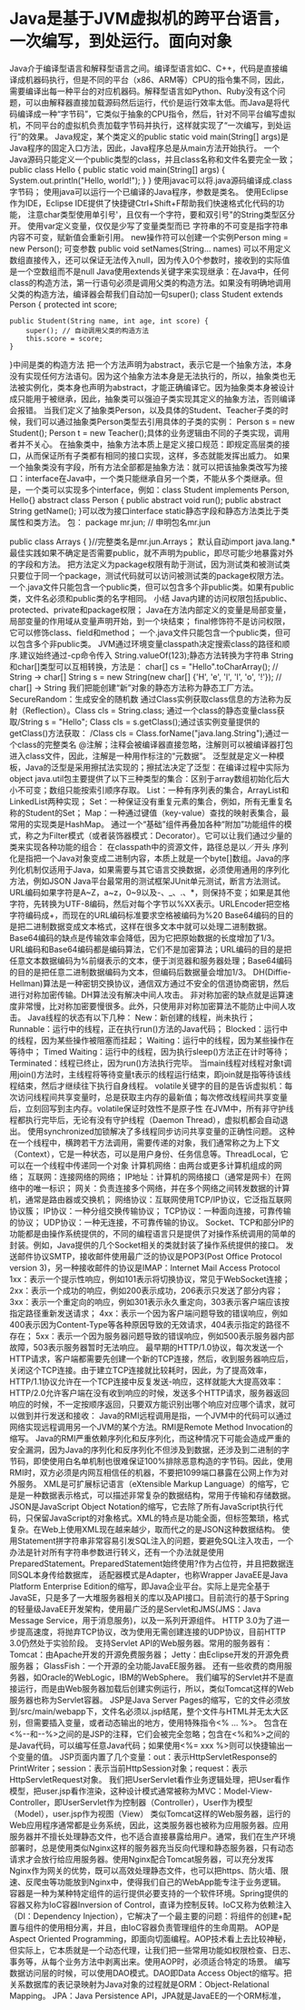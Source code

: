 # Java是基于JVM虚拟机的跨平台语言，一次编写，到处运行。面向对象
Java介于编译型语言和解释型语言之间。编译型语言如C、C++，代码是直接编译成机器码执行，但是不同的平台（x86、ARM等）CPU的指令集不同，因此，需要编译出每一种平台的对应机器码。解释型语言如Python、Ruby没有这个问题，可以由解释器直接加载源码然后运行，代价是运行效率太低。而Java是将代码编译成一种“字节码”，它类似于抽象的CPU指令，然后，针对不同平台编写虚拟机，不同平台的虚拟机负责加载字节码并执行，这样就实现了“一次编写，到处运行”的效果。
Java规定，某个类定义的public static void main(String[] args)是Java程序的固定入口方法，因此，Java程序总是从main方法开始执行。
一个Java源码只能定义一个public类型的class，并且class名称和文件名要完全一致；
public class Hello {
    public static void main(String[] args) {
        System.out.println("Hello, world!");
    }
}
使用javac可以将.java源码编译成.class字节码；
使用java可以运行一个已编译的Java程序，参数是类名。
使用Eclipse作为IDE，Eclipse IDE提供了快捷键Ctrl+Shift+F帮助我们快速格式化代码的功能，
注意char类型使用单引号'，且仅有一个字符，要和双引号"的String类型区分开。
使用var定义变量，仅仅是少写了变量类型而已
字符串的不可变是指字符串内容不可变，赋新值会重新引用。
new操作符可以创建一个实例Person ming = new Person();
可变参数 public void setNames(String... names) 可以不用定义数组直接传入，还可以保证无法传入null，因为传入0个参数时，接收到的实际值是一个空数组而不是null
Java使用extends关键字来实现继承：在Java中，任何class的构造方法，第一行语句必须是调用父类的构造方法。如果没有明确地调用父类的构造方法，编译器会帮我们自动加一句super();
class Student extends Person {
    protected int score;

    public Student(String name, int age, int score) {
        super(); // 自动调用父类的构造方法
        this.score = score;
    }
}中间是类的构造方法
把一个方法声明为abstract，表示它是一个抽象方法，本身没有实现任何方法语句。因为这个抽象方法本身是无法执行的，所以，抽象类也无法被实例化，类本身也声明为abstract，才能正确编译它。因为抽象类本身被设计成只能用于被继承，因此，抽象类可以强迫子类实现其定义的抽象方法，否则编译会报错。
当我们定义了抽象类Person，以及具体的Student、Teacher子类的时候，我们可以通过抽象类Person类型去引用具体的子类的实例：
Person s = new Student();
Person t = new Teacher();具体的业务逻辑由不同的子类实现，调用者并不关心。
在抽象类中，抽象方法本质上是定义接口规范：即规定高层类的接口，从而保证所有子类都有相同的接口实现，这样，多态就能发挥出威力。
如果一个抽象类没有字段，所有方法全部都是抽象方法：就可以把该抽象类改写为接口：interface在Java中，一个类只能继承自另一个类，不能从多个类继承。但是，一个类可以实现多个interface，例如：class Student implements Person, Hello{}
abstract class Person {
    public abstract void run();
    public abstract String getName();
}可以改为接口interface
static静态字段和静态方法类比于类属性和类方法。
包：
package mr.jun; // 申明包名mr.jun

public class Arrays {
}//完整类名是mr.jun.Arrays；
默认自动import java.lang.*
最佳实践如果不确定是否需要public，就不声明为public，即尽可能少地暴露对外的字段和方法。
把方法定义为package权限有助于测试，因为测试类和被测试类只要位于同一个package，测试代码就可以访问被测试类的package权限方法。
一个.java文件只能包含一个public类，但可以包含多个非public类。如果有public类，文件名必须和public类的名字相同。
小结
Java内建的访问权限包括public、protected、private和package权限；
Java在方法内部定义的变量是局部变量，局部变量的作用域从变量声明开始，到一个块结束；
final修饰符不是访问权限，它可以修饰class、field和method；
一个.java文件只能包含一个public类，但可以包含多个非public类。
JVM通过环境变量classpath决定搜索class的路径和顺序.建议始终通过-cp命令传入
String.valueOf(123);静态方法转换为字符串
String和char[]类型可以互相转换，方法是：
char[] cs = "Hello".toCharArray(); // String -> char[]
String s = new String(new char[] {'H', 'e', 'l', 'l', 'o', '!'}); // char[] -> String
我们把能创建“新”对象的静态方法称为静态工厂方法。
SecureRandom：生成安全的随机数
通过Class实例获取class信息的方法称为反射（Reflection）。Class cls = String.class; 通过一个class的静态变量class获取/String s = "Hello"; Class cls = s.getClass();通过该实例变量提供的getClass()方法获取： /Class cls = Class.forName("java.lang.String");通过一个class的完整类名
@注解；注释会被编译器直接忽略，注解则可以被编译器打包进入class文件，因此，注解是一种用作标注的“元数据”。
泛型就是定义一种模板，Java的泛型是采用擦拭法实现的；擦拭法决定了泛型<T>：在编译过程中实际为object
java.util包主要提供了以下三种类型的集合：区别于array数组初始化后大小不可变；数组只能按索引顺序存取。
List：一种有序列表的集合，ArrayList和LinkedList两种实现；
Set：一种保证没有重复元素的集合，例如，所有无重复名称的Student的Set；
Map：一种通过键值（key-value）查找的映射表集合，最常用的实现类是HashMap。
通过一个“基础”组件再叠加各种“附加”功能组件的模式，称之为Filter模式（或者装饰器模式：Decorator）。它可以让我们通过少量的类来实现各种功能的组合：
在classpath中的资源文件，路径总是以／开头
序列化是指把一个Java对象变成二进制内容，本质上就是一个byte[]数组。Java的序列化机制仅适用于Java，如果需要与其它语言交换数据，必须使用通用的序列化方法，例如JSON
Java平台最常用的测试框架JUnit单元测试，断言方法测试。
URL编码如果字符是A~Z，a~z，0~9以及-、_、.、*，则保持不变；如果是其他字符，先转换为UTF-8编码，然后对每个字节以%XX表示。URLEncoder把空格字符编码成+，而现在的URL编码标准要求空格被编码为%20
Base64编码的目的是把二进制数据变成文本格式，这样在很多文本中就可以处理二进制数据。Base64编码的缺点是传输效率会降低，因为它把原始数据的长度增加了1/3。
URL编码和Base64编码都是编码算法，它们不是加密算法；URL编码的目的是把任意文本数据编码为%前缀表示的文本，便于浏览器和服务器处理；Base64编码的目的是把任意二进制数据编码为文本，但编码后数据量会增加1/3。
DH(Diffie-Hellman)算法是一种密钥交换协议，通信双方通过不安全的信道协商密钥，然后进行对称加密传输。DH算法没有解决中间人攻击。
非对称加密的缺点就是运算速度非常慢，比对称加密要慢很多。此外，只使用非对称加密算法不能防止中间人攻击。
Java线程的状态有以下几种：
New：新创建的线程，尚未执行；
Runnable：运行中的线程，正在执行run()方法的Java代码；
Blocked：运行中的线程，因为某些操作被阻塞而挂起；
Waiting：运行中的线程，因为某些操作在等待中；
Timed Waiting：运行中的线程，因为执行sleep()方法正在计时等待；
Terminated：线程已终止，因为run()方法执行完毕。
当main线程对线程对象t调用join()方法时，主线程将等待变量t表示的线程运行结束，即join就是指等待该线程结束，然后才继续往下执行自身线程。
volatile关键字的目的是告诉虚拟机：每次访问线程间共享变量时，总是获取主内存的最新值；每次修改线程间共享变量后，立刻回写到主内存。volatile保证时效性不是原子性
在JVM中，所有非守护线程都执行完毕后，无论有没有守护线程（Daemon Thread），虚拟机都会自动退出。
使用synchronized加锁解决了多线程同步访问共享变量的正确性问题。
这种在一个线程中，横跨若干方法调用，需要传递的对象，我们通常称之为上下文（Context），它是一种状态，可以是用户身份、任务信息等。ThreadLocal，它可以在一个线程中传递同一个对象
计算机网络：由两台或更多计算机组成的网络；
互联网：连接网络的网络；
IP地址：计算机的网络接口（通常是网卡）在网络中的唯一标识；
网关：负责连接多个网络，并在多个网络之间转发数据的计算机，通常是路由器或交换机；
网络协议：互联网使用TCP/IP协议，它泛指互联网协议簇；
IP协议：一种分组交换传输协议；
TCP协议：一种面向连接，可靠传输的协议；
UDP协议：一种无连接，不可靠传输的协议。
Socket、TCP和部分IP的功能都是由操作系统提供的，不同的编程语言只是提供了对操作系统调用的简单的封装。例如，Java提供的几个Socket相关的类就封装了操作系统提供的接口。
发送邮件协议SMTP，接收邮件使用最广泛的协议是POP3(Post Office Protocol version 3)，另一种接收邮件的协议是IMAP：Internet Mail Access Protocol
1xx：表示一个提示性响应，例如101表示将切换协议，常见于WebSocket连接；
2xx：表示一个成功的响应，例如200表示成功，206表示只发送了部分内容；
3xx：表示一个重定向的响应，例如301表示永久重定向，303表示客户端应该按指定路径重新发送请求；
4xx：表示一个因为客户端问题导致的错误响应，例如400表示因为Content-Type等各种原因导致的无效请求，404表示指定的路径不存在；
5xx：表示一个因为服务器问题导致的错误响应，例如500表示服务器内部故障，503表示服务器暂时无法响应。
最早期的HTTP/1.0协议，每次发送一个HTTP请求，客户端都需要先创建一个新的TCP连接，然后，收到服务器响应后，关闭这个TCP连接。由于建立TCP连接就比较耗时，因此，为了提高效率，HTTP/1.1协议允许在一个TCP连接中反复发送-响应，这样就能大大提高效率：HTTP/2.0允许客户端在没有收到响应的时候，发送多个HTTP请求，服务器返回响应的时候，不一定按顺序返回，只要双方能识别出哪个响应对应哪个请求，就可以做到并行发送和接收：
Java的RMI远程调用是指，一个JVM中的代码可以通过网络实现远程调用另一个JVM的某个方法。RMI是Remote Method Invocation的缩写。
Java的RMI严重依赖序列化和反序列化，而这种情况下可能会造成严重的安全漏洞，因为Java的序列化和反序列化不但涉及到数据，还涉及到二进制的字节码，即使使用白名单机制也很难保证100%排除恶意构造的字节码。因此，使用RMI时，双方必须是内网互相信任的机器，不要把1099端口暴露在公网上作为对外服务。
XML是可扩展标记语言（eXtensible Markup Language）的缩写，它是是一种数据表示格式，可以描述非常复杂的数据结构，常用于传输和存储数据。
JSON是JavaScript Object Notation的缩写，它去除了所有JavaScript执行代码，只保留JavaScript的对象格式。XML的特点是功能全面，但标签繁琐，格式复杂。在Web上使用XML现在越来越少，取而代之的是JSON这种数据结构。
使用Statement拼字符串非常容易引发SQL注入的问题，要避免SQL注入攻击，一个办法是针对所有字符串参数进行转义，还有一个办法就是使用PreparedStatement。PreparedStatement始终使用?作为占位符，并且把数据连同SQL本身传给数据库，
适配器模式是Adapter，也称Wrapper
JavaEE是Java Platform Enterprise Edition的缩写，即Java企业平台。实际上是完全基于JavaSE，只是多了一大堆服务器相关的库以及API接口。目前流行的基于Spring的轻量级JavaEE开发架构，使用最广泛的是Servlet和JMS(JMS：Java Message Service，用于消息服务)，以及一系列开源组件。
HTTP 3.0为了进一步提高速度，将抛弃TCP协议，改为使用无需创建连接的UDP协议，目前HTTP 3.0仍然处于实验阶段。
支持Servlet API的Web服务器。常用的服务器有：
Tomcat：由Apache开发的开源免费服务器；
Jetty：由Eclipse开发的开源免费服务器；
GlassFish：一个开源的全功能JavaEE服务器。
还有一些收费的商用服务器，如Oracle的WebLogic，IBM的WebSphere。
我们编写的Servlet并不是直接运行，而是由Web服务器加载后创建实例运行，所以，类似Tomcat这样的Web服务器也称为Servlet容器。
JSP是Java Server Pages的缩写，它的文件必须放到/src/main/webapp下，文件名必须以.jsp结尾，整个文件与HTML并无太大区别，但需要插入变量，或者动态输出的地方，使用特殊指令<% ... %>。
包含在<%--和--%>之间的是JSP的注释，它们会被完全忽略；包含在<%和%>之间的是Java代码，可以编写任意Java代码；如果使用<%= xxx %>则可以快捷输出一个变量的值。
JSP页面内置了几个变量：out：表示HttpServletResponse的PrintWriter；session：表示当前HttpSession对象；request：表示HttpServletRequest对象。
我们把UserServlet看作业务逻辑处理，把User看作模型，把user.jsp看作渲染，这种设计模式通常被称为MVC：Model-View-Controller，即UserServlet作为控制器（Controller），User作为模型（Model），user.jsp作为视图（View）
类似Tomcat这样的Web服务器，运行的Web应用程序通常都是业务系统，因此，这类服务器也被称为应用服务器。应用服务器并不擅长处理静态文件，也不适合直接暴露给用户。通常，我们在生产环境部署时，总是使用类似Nginx这样的服务器充当反向代理和静态服务器，只有动态请求才会放行给应用服务器。使用Nginx配合Tomcat服务器，可以充分发挥Nginx作为网关的优势，既可以高效处理静态文件，也可以把https、防火墙、限速、反爬虫等功能放到Nginx中，使得我们自己的WebApp能专注于业务逻辑。
容器是一种为某种特定组件的运行提供必要支持的一个软件环境。Spring提供的容器又称为IoC容器Inversion of Control，直译为控制反转。IoC又称为依赖注入（DI：Dependency Injection），它解决了一个最主要的问题：将组件的创建+配置与组件的使用相分离，并且，由IoC容器负责管理组件的生命周期。
AOP是Aspect Oriented Programming，即面向切面编程。AOP技术看上去比较神秘，但实际上，它本质就是一个动态代理，让我们把一些常用功能如权限检查、日志、事务等，从每个业务方法中剥离出来。使用AOP时，必须适合特定的场景。
编写数据访问层的时候，可以使用DAO模式。DAO即Data Access Object的缩写。把关系数据库的表记录映射为Java对象的过程就是ORM：Object-Relational Mapping。
JPA：Java Persistence API，JPA就是JavaEE的一个ORM标准，